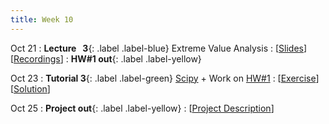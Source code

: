 ```yaml
---
title: Week 10
---
```


Oct 21
: **Lecture &nbsp; 3**{: .label .label-blue} Extreme Value Analysis
  : [[Slides](https://canvas.nus.edu.sg)] [[Recordings](https://canvas.nus.edu.sg)]
: **HW#1 out**{: .label .label-yellow}

Oct 23
: **Tutorial 3**{: .label .label-green} [Scipy](https://xiaoganghe.github.io/python-climate-visuals/chapters/data-analytics/scipy-basic.html) + Work on [HW#1](https://xiaoganghe.github.io/python-climate-visuals/chapters/homework/homework1.html)
  : [[Exercise](https://xiaoganghe.github.io/python-climate-visuals/chapters/data-analytics/scipy-exercise.html)] 
  [[Solution](https://xiaoganghe.github.io/python-climate-visuals/chapters/data-analytics/scipy-solution.html)]

Oct 25
: **Project out**{: .label .label-yellow}
  : [[Project Description](https://xiaoganghe.github.io/python-climate-visuals/chapters/project/FinalProject-2024Fall.html)]

